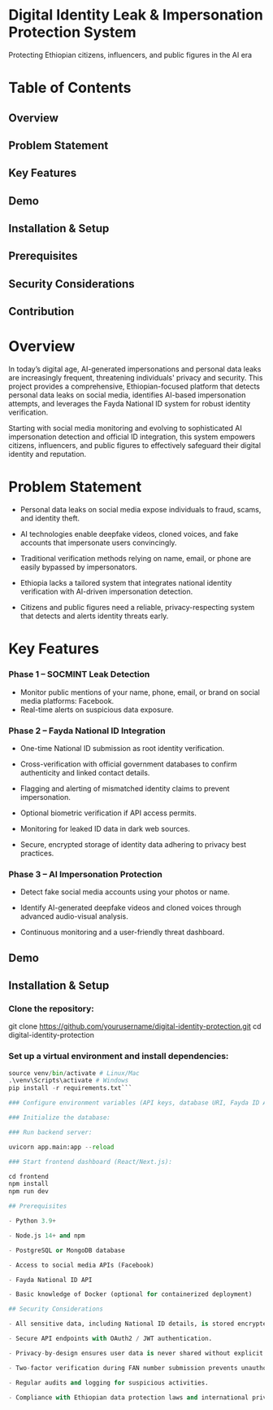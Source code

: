 # Digital Identity Leak & Impersonation Protection System

Protecting Ethiopian citizens, influencers, and public figures in the AI era

# Table of Contents

## Overview

## Problem Statement

## Key Features

## Demo

## Installation & Setup

## Prerequisites

## Security Considerations

## Contribution

# Overview

In today’s digital age, AI-generated impersonations and personal data leaks are increasingly frequent, threatening individuals' privacy and security. This project provides a comprehensive, Ethiopian-focused platform that detects personal data leaks on social media, identifies AI-based impersonation attempts, and leverages the Fayda National ID system for robust identity verification.

Starting with social media monitoring and evolving to sophisticated AI impersonation detection and official ID integration, this system empowers citizens, influencers, and public figures to effectively safeguard their digital identity and reputation.

# Problem Statement

- Personal data leaks on social media expose individuals to fraud, scams, and identity theft.

- AI technologies enable deepfake videos, cloned voices, and fake accounts that impersonate users convincingly.

- Traditional verification methods relying on name, email, or phone are easily bypassed by impersonators.

- Ethiopia lacks a tailored system that integrates national identity verification with AI-driven impersonation detection.

- Citizens and public figures need a reliable, privacy-respecting system that detects and alerts identity threats early.

# Key Features

### Phase 1 – SOCMINT Leak Detection

- Monitor public mentions of your name, phone, email, or brand on social media platforms: Facebook.
- Real-time alerts on suspicious data exposure.

### Phase 2 – Fayda National ID Integration

- One-time National ID submission as root identity verification.

- Cross-verification with official government databases to confirm authenticity and linked contact details.

- Flagging and alerting of mismatched identity claims to prevent impersonation.

- Optional biometric verification if API access permits.

- Monitoring for leaked ID data in dark web sources.

- Secure, encrypted storage of identity data adhering to privacy best practices.

### Phase 3 – AI Impersonation Protection

- Detect fake social media accounts using your photos or name.

- Identify AI-generated deepfake videos and cloned voices through advanced audio-visual analysis.

- Continuous monitoring and a user-friendly threat dashboard.

## Demo

## Installation & Setup

### Clone the repository:

git clone https://github.com/yourusername/digital-identity-protection.git
cd digital-identity-protection

### Set up a virtual environment and install dependencies:
```python -m venv venv
source venv/bin/activate # Linux/Mac  
.\venv\Scripts\activate # Windows  
pip install -r requirements.txt```

### Configure environment variables (API keys, database URI, Fayda ID API credentials) in .env file.

### Initialize the database:

### Run backend server:

uvicorn app.main:app --reload

### Start frontend dashboard (React/Next.js):

cd frontend
npm install
npm run dev

## Prerequisites

- Python 3.9+

- Node.js 14+ and npm

- PostgreSQL or MongoDB database

- Access to social media APIs (Facebook)

- Fayda National ID API

- Basic knowledge of Docker (optional for containerized deployment)

## Security Considerations

- All sensitive data, including National ID details, is stored encrypted using AES-256.

- Secure API endpoints with OAuth2 / JWT authentication.

- Privacy-by-design ensures user data is never shared without explicit consent.

- Two-factor verification during FAN number submission prevents unauthorized account creation.

- Regular audits and logging for suspicious activities.

- Compliance with Ethiopian data protection laws and international privacy standards.
